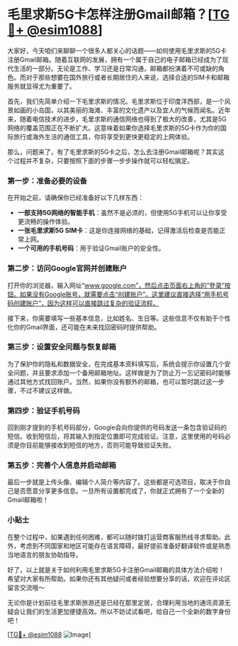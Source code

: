 # 毛里求斯5G卡怎样注册Gmail邮箱？[[TG💪+ @esim1088](https://t.me/s/esim1088)]

大家好，今天咱们来聊聊一个很多人都关心的话题——如何使用毛里求斯的5G卡注册Gmail邮箱。随着互联网的发展，拥有一个属于自己的电子邮箱已经成为了现代生活的一部分。无论是工作、学习还是日常沟通，邮箱都扮演着不可或缺的角色。而对于那些想要在国外旅行或者长期居住的人来说，选择合适的SIM卡和邮箱服务就显得尤为重要了。

首先，我们先简单介绍一下毛里求斯的情况。毛里求斯位于印度洋西部，是一个风景如画的小岛国，以其美丽的海滩、丰富的文化遗产以及宜人的气候而闻名。近年来，随着电信技术的进步，毛里求斯的通信网络也得到了极大的改善，尤其是5G网络的覆盖范围正在不断扩大。这意味着如果你选择毛里求斯的5G卡作为你的国际旅行或海外生活的通信工具，你将享受到更快更稳定的上网体验。

那么，问题来了，有了毛里求斯的5G卡之后，怎么去注册Gmail邮箱呢？其实这个过程并不复杂，只要按照下面的步骤一步步操作就可以轻松搞定。

### 第一步：准备必要的设备

在开始之前，请确保你已经准备好以下几样东西：
- **一部支持5G网络的智能手机**：虽然不是必须的，但使用5G手机可以让你享受更流畅的操作体验。
- **一张毛里求斯5G SIM卡**：这是你连接网络的基础，记得激活后检查是否能正常上网。
- **一个可用的手机号码**：用于验证Gmail账户的安全性。

### 第二步：访问Google官网并创建账户

打开你的浏览器，输入网址“www.google.com”，然后点击页面右上角的“登录”按钮。如果没有Google账号，就需要点击“创建账户”。这里建议直接选择“用手机号码创建账户”，因为这样可以直接跳过复杂的验证流程。

接下来，你需要填写一些基本信息，比如姓名、生日等。这些信息不仅有助于个性化你的Gmail界面，还可能在未来找回密码时提供帮助。

### 第三步：设置安全问题与恢复邮箱

为了保护你的隐私和数据安全，在完成基本资料填写后，系统会提示你设置几个安全问题，并且要求添加一个备用邮箱地址。这样做是为了防止万一忘记密码时能够通过其他方式找回账户。当然，如果你没有额外的邮箱，也可以暂时跳过这一步骤，不过不建议这样做。

### 第四步：验证手机号码

回到刚才提到的手机号码部分，Google会向你提供的号码发送一条包含验证码的短信。收到短信后，将其输入到指定位置即可完成验证。注意，这里使用的号码必须是你目前能够接收到短信的地方，否则可能导致验证失败。

### 第五步：完善个人信息并启动邮箱

最后一步就是上传头像、编辑个人简介等内容了。这些都是可选项目，取决于你自己是否愿意分享更多信息。一旦所有设置都完成了，你就正式拥有了一个全新的Gmail邮箱啦！

### 小贴士

在整个过程中，如果遇到任何困难，都可以随时拨打运营商客服热线寻求帮助。此外，考虑到不同国家和地区可能存在语言障碍，最好提前准备好翻译软件或是熟悉当地语言的朋友协助指导。

好了，以上就是关于如何利用毛里求斯5G卡注册Gmail邮箱的具体方法介绍啦！希望对大家有所帮助。如果你还有其他疑问或者经验想要分享的话，欢迎在评论区留言交流哦～

无论你是计划前往毛里求斯旅游还是已经在那里定居，合理利用当地的通讯资源无疑会让我们的生活更加便捷高效。所以不妨试试看吧，给自己一个全新的数字身份吧！

[[TG💪+ @esim1088](https://t.me/s/esim1088) ![Image](https://i.postimg.cc/4NQfJmqS/Snipaste-2025-05-13-00-14-12.png)]